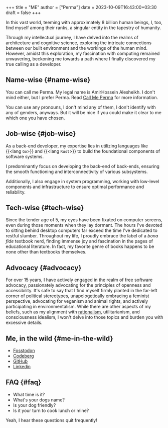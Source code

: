 +++
title = "ME"
author = ["Perma"]
date = 2023-10-09T16:43:00+03:30
draft = false
+++

In this vast world, teeming with approximately 8 billion human beings, I, too, find myself among their ranks, a singular entity in the tapestry of humanity.

Through my intellectual journey, I have delved into the realms of architecture and cognitive science, exploring the intricate connections between our built environment and the workings of the human mind. However, amidst this exploration, my fascination with computing remained unwavering, beckoning me towards a path where I finally discovered my true calling as a developer.


## Name-wise {#name-wise}

You can call me <span class="person p-nickname">Perma</span>. My legal name is <span class="person p-name p-given-name">AmirHossein Alesheikh</span>. I don't mind either, but I prefer <span class="person p-nickname">Perma</span>. Read [Call Me Perma](../../posts/call-me-perma) for more information.

You can use any pronouns, I don't mind any of them, I don't identify with any of genders, anyways. But it will be nice if you could make it clear to me which one you have chosen.


## Job-wise {#job-wise}

As a back-end developer, my expertise lies in utilizing languages like {{<lang `Go`>}} and {{<lang `Rust`>}} to build the foundational components of software systems.

I predominantly focus on developing the back-end of back-ends, ensuring the smooth functioning and interconnectivity of various subsystems.

Additionally, I also engage in system programming, working with low-level components and infrastructure to ensure optimal performance and reliability.


## Tech-wise {#tech-wise}

Since the tender age of 5, my eyes have been fixated on computer screens, even during those moments when they lay dormant. The hours I've devoted to sitting behind desktop computers far exceed the time I've dedicated to restful slumber. Throughout my life, I proudly embrace the label of a _bona fide_ textbook nerd, finding immense joy and fascination in the pages of educational literature. In fact, my favorite genre of books happens to be none other than textbooks themselves.


## Advocacy {#advocacy}

For over 15 years, I have actively engaged in the realm of free software advocacy, passionately advocating for the principles of openness and accessibility. It's safe to say that I find myself firmly planted in the far-left corner of political stereotypes, unapologetically embracing a feminist perspective, advocating for veganism and animal rights, and actively participating in environmentalism. While there are other aspects of my beliefs, such as my alignment with [rationalism](https://www.lesswrong.com/tag/rationalist-movement), utilitarianism, and consciousness idealism, I won't delve into those topics and burden you with excessive details.


## Me, in the wild {#me-in-the-wild}

-   [Fosstodon](https:fosstodon.org/@prma)
-   [Codeberg](https:codeberg.org/prma)
-   [GitHub](https:github.com/prmadev)
-   [Linkedin](https:linkedin.com/in/prmadev)


## FAQ {#faq}

-   What time is it?
-   What's your dogs name?
-   Is your dog friendly?
-   Is it your turn to cook lunch or mine?

Yeah, I hear these questions quit frequently!
